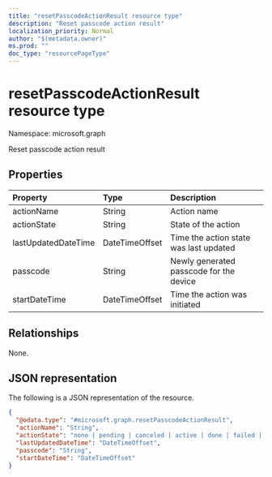 ```yaml
---
title: "resetPasscodeActionResult resource type"
description: "Reset passcode action result"
localization_priority: Normal
author: "$(metadata.owner)"
ms.prod: ""
doc_type: "resourcePageType"
---
```


# resetPasscodeActionResult resource type

Namespace: microsoft.graph

Reset passcode action result

## Properties

| Property            | Type           | Description                             |
| :------------------ | :------------- | :-------------------------------------- |
| actionName          | String         | Action name                             |
| actionState         | String         | State of the action                     |
| lastUpdatedDateTime | DateTimeOffset | Time the action state was last updated  |
| passcode            | String         | Newly generated passcode for the device |
| startDateTime       | DateTimeOffset | Time the action was initiated           |

## Relationships

None.

## JSON representation

The following is a JSON representation of the resource.

<!-- {
  "blockType": "resource",
  "@odata.type": "microsoft.graph.resetPasscodeActionResult",
}
-->

```json
{
  "@odata.type": "#microsoft.graph.resetPasscodeActionResult",
  "actionName": "String",
  "actionState": "none | pending | canceled | active | done | failed | notSupported",
  "lastUpdatedDateTime": "DateTimeOffset",
  "passcode": "String",
  "startDateTime": "DateTimeOffset"
}
```
